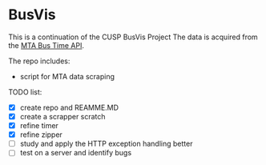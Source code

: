 # BusVis
This is a continuation of the CUSP BusVis Project
The data is acquired from the <a href='http://bustime.mta.info/wiki/Developers/Index' target='_blank'>MTA Bus Time API</a>.

The repo includes:
- script for MTA data scraping

TODO list:
- [x] create repo and REAMME.MD
- [x] create a scrapper scratch
- [x] refine timer
- [x] refine zipper
- [ ] study and apply the HTTP exception handling better
- [ ] test on a server and identify bugs

